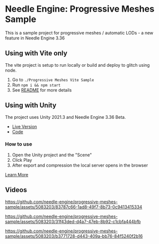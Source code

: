 # Needle Engine: Progressive Meshes Sample

This is a sample project for progressive meshes / automatic LODs - a new feature in Needle Engine 3.36 

## Using with Vite only

The vite project is setup to run locally or build and deploy to glitch using node.

1) Go to `./Progressive Meshes Vite Sample`
2) Run `npm i && npm start`
3) See [README](./Progressive%20Meshes%20Vite%20Sample/README.md) for more details



## Using with Unity

The project uses Unity 2021.3 and Needle Engine 3.36 Beta.

- [Live Version](https://engine.needle.tools/demos/lods/)
- [Code](./Needle%20Engine%20Progressive%20Meshes%20Sample/Needle%20Web%20Project/src/modelswitch.ts)

### How to use

1) Open the Unity project and the "Scene"
2) Click Play
3) After export and compression the local server opens in the browser

[Learn More](https://docs.needle.tools)


## Videos

https://github.com/needle-engine/progressive-meshes-sample/assets/5083203/83787c66-1ad8-49f7-8b73-0c9413415334


https://github.com/needle-engine/progressive-meshes-sample/assets/5083203/31f43ded-d4a7-47eb-8b92-c1cbfa444bfb


https://github.com/needle-engine/progressive-meshes-sample/assets/5083203/b3771728-d443-409a-bb76-84f5240f2b16

